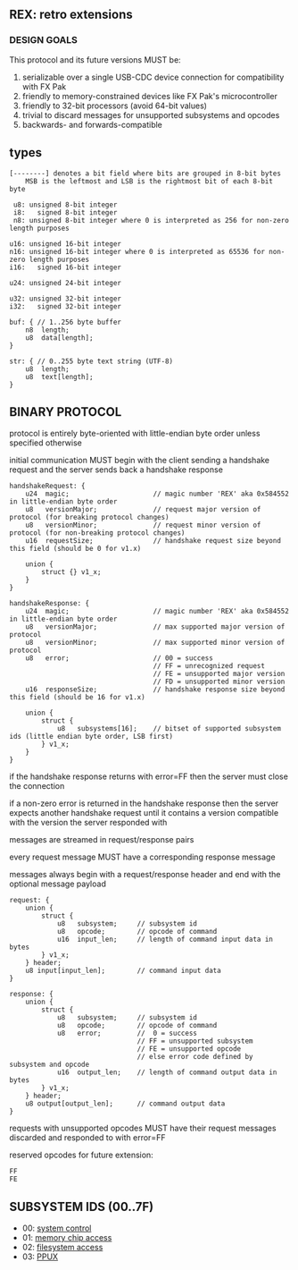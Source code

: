 REX: retro extensions
---

### DESIGN GOALS
This protocol and its future versions MUST be:
1. serializable over a single USB-CDC device connection for compatibility with FX Pak
2. friendly to memory-constrained devices like FX Pak's microcontroller
3. friendly to 32-bit processors (avoid 64-bit values)
4. trivial to discard messages for unsupported subsystems and opcodes
5. backwards- and forwards-compatible

types
--
    [--------] denotes a bit field where bits are grouped in 8-bit bytes
        MSB is the leftmost and LSB is the rightmost bit of each 8-bit byte

     u8: unsigned 8-bit integer
     i8:   signed 8-bit integer
     n8: unsigned 8-bit integer where 0 is interpreted as 256 for non-zero length purposes

    u16: unsigned 16-bit integer
    n16: unsigned 16-bit integer where 0 is interpreted as 65536 for non-zero length purposes
    i16:   signed 16-bit integer

    u24: unsigned 24-bit integer

    u32: unsigned 32-bit integer
    i32:   signed 32-bit integer

    buf: { // 1..256 byte buffer
        n8  length;
        u8  data[length];
    }

    str: { // 0..255 byte text string (UTF-8)
        u8  length;
        u8  text[length];
    }

BINARY PROTOCOL
--

protocol is entirely byte-oriented with little-endian byte order unless specified otherwise

initial communication MUST begin with the client sending a handshake request and the server sends back a
handshake response

    handshakeRequest: {
        u24  magic;                     // magic number 'REX' aka 0x584552 in little-endian byte order
        u8   versionMajor;              // request major version of protocol (for breaking protocol changes)
        u8   versionMinor;              // request minor version of protocol (for non-breaking protocol changes)
        u16  requestSize;               // handshake request size beyond this field (should be 0 for v1.x)

        union {
            struct {} v1_x;
        }
    }

    handshakeResponse: {
        u24  magic;                     // magic number 'REX' aka 0x584552 in little-endian byte order
        u8   versionMajor;              // max supported major version of protocol
        u8   versionMinor;              // max supported minor version of protocol
        u8   error;                     // 00 = success
                                        // FF = unrecognized request
                                        // FE = unsupported major version
                                        // FD = unsupported minor version
        u16  responseSize;              // handshake response size beyond this field (should be 16 for v1.x)

        union {
            struct {
                u8   subsystems[16];    // bitset of supported subsystem ids (little endian byte order, LSB first)
            } v1_x;
        }
    }

if the handshake response returns with error=FF then the server must close the connection

if a non-zero error is returned in the handshake response then the server expects another handshake request until
it contains a version compatible with the version the server responded with

messages are streamed in request/response pairs

every request message MUST have a corresponding response message

messages always begin with a request/response header and end with the optional message payload

    request: {
        union {
            struct {
                u8   subsystem;     // subsystem id
                u8   opcode;        // opcode of command
                u16  input_len;     // length of command input data in bytes
            } v1_x;
        } header;
        u8 input[input_len];        // command input data
    }

    response: {
        union {
            struct {
                u8   subsystem;     // subsystem id
                u8   opcode;        // opcode of command
                u8   error;         //  0 = success
                                    // FF = unsupported subsystem
                                    // FE = unsupported opcode
                                    // else error code defined by subsystem and opcode
                u16  output_len;    // length of command output data in bytes
            } v1_x;
        } header;
        u8 output[output_len];      // command output data
    }

requests with unsupported opcodes MUST have their request messages discarded and responded to with error=FF

reserved opcodes for future extension:

    FF
    FE

SUBSYSTEM IDS (00..7F)
---
* 00: [system control](sys00-control.md)
* 01: [memory chip access](sys01-memory.md)
* 02: [filesystem access](sys02-filesystem.md)
* 03: [PPUX](sys03-ppux.md)
